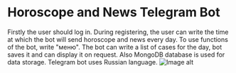 # Horoscope and News Telegram Bot
Firstly the user should log in. During registering, the user can write the time at which the bot will send horoscope and news every day. To use functions of the bot, write "меню". The bot can write a list of cases for the day, bot saves it and can display it on request. 
Also MongoDB database is used for data storage. 
Telegram bot uses Russian language.
![Image alt](https://github.com/frewerins/all_projects/raw/master/Telegram_bot/images/scrin1.jpg)
